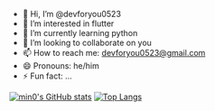 - 👋 Hi, I’m @devforyou0523
- 👀 I’m interested in flutter
- 🌱 I’m currently learning python
- 💞️ I’m looking to collaborate on you
- 📫 How to reach me: devforyou0523@gmail.com
- 😄 Pronouns: he/him
- ⚡ Fun fact: ...

[![min0's GitHub stats](https://github-readme-stats.vercel.app/api?username=devforyou0523&show_icons=true&theme=tokyonight&count_private=true)](https://github.com/anuraghazra/github-readme-stats)
[![Top Langs](https://github-readme-stats.vercel.app/api/top-langs/?username=devforyou0523&theme=tokyonight&layout=compact)](https://github.com/anuraghazra/github-readme-stats)
